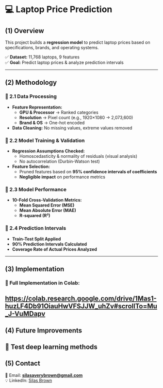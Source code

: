 # 💻 Laptop Price Prediction  

## (1) Overview  

This project builds a **regression model** to predict laptop prices based on specifications, brands, and operating systems.  

✅ **Dataset:** 11,768 laptops, 9 features  
✅ **Goal:** Predict laptop prices & analyze prediction intervals  

---

## (2) Methodology  

### 🔹 2.1 Data Processing  
- **Feature Representation:**  
  - **GPU & Processor** → Ranked categories  
  - **Resolution** → Pixel count (e.g., 1920×1080 → 2,073,600)  
  - **Brand & OS** → One-hot encoded  
- **Data Cleaning:** No missing values, extreme values removed  

### 🔹 2.2 Model Training & Validation  
- **Regression Assumptions Checked:**  
  - Homoscedasticity & normality of residuals (visual analysis)  
  - No autocorrelation (Durbin-Watson test)  
- **Feature Selection:**  
  - Pruned features based on **95% confidence intervals of coefficients**  
  - **Negligible impact** on performance metrics  

### 🔹 2.3 Model Performance  
- **10-Fold Cross-Validation Metrics:**  
  - **Mean Squared Error (MSE)**  
  - **Mean Absolute Error (MAE)**  
  - **R-squared (R²)**  

### 🔹 2.4 Prediction Intervals  
- **Train-Test Split Applied**  
- **90% Prediction Intervals Calculated**  
- **Coverage Rate of Actual Prices Analyzed**  

---

## (3) Implementation  

### **🔗 Full Implementation in Colab:**  
https://colab.research.google.com/drive/1Mas1-huzLF4Db91OiauHwVFSJJW_uhZv#scrollTo=Mu_J-VuMDapv
---

## (4) Future Improvements  
🔹 Test deep learning methods    
---

## (5) Contact  
📧 Email: **silasaverybrown@gmail.com**  
💡 LinkedIn: [Silas Brown](https://www.linkedin.com/in/silas-brown/)  

